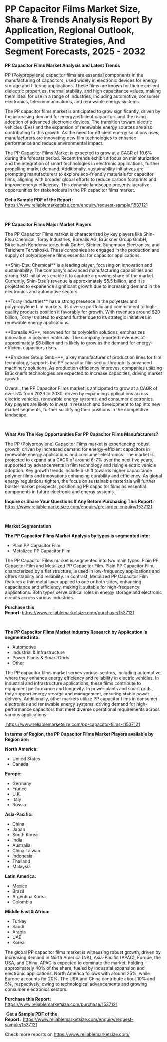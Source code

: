 <p><h1>PP Capacitor Films Market Size, Share & Trends Analysis Report By Application, Regional Outlook, Competitive Strategies, And Segment Forecasts, 2025 - 2032</h1></p><p><strong>PP Capacitor Films Market Analysis and Latest Trends</strong></p>
<p><p>PP (Polypropylene) capacitor films are essential components in the manufacturing of capacitors, used widely in electronic devices for energy storage and filtering applications. These films are known for their excellent dielectric properties, thermal stability, and high capacitance values, making them ideal for use in a range of industries, including automotive, consumer electronics, telecommunications, and renewable energy systems.</p><p>The PP capacitor films market is anticipated to grow significantly, driven by the increasing demand for energy-efficient capacitors and the rising adoption of advanced electronic devices. The transition toward electric vehicles (EVs) and the expansion of renewable energy sources are also contributing to this growth. As the need for efficient energy solutions rises, manufacturers are innovating new film technologies to enhance performance and reduce environmental impact.</p><p>The PP Capacitor Films Market is expected to grow at a CAGR of 10.6% during the forecast period. Recent trends exhibit a focus on miniaturization and the integration of smart technologies in electronic applications, further propelling market demand. Additionally, sustainability initiatives are prompting manufacturers to explore eco-friendly materials for capacitor films, aligning with broader global efforts to reduce carbon footprints and improve energy efficiency. This dynamic landscape presents lucrative opportunities for stakeholders in the PP capacitor films market.</p></p>
<p><strong>Get a Sample PDF of the Report:&nbsp;</strong> <a href="https://www.reliablemarketsize.com/enquiry/request-sample/1537121?utm_campaign=1131&utm_medium=2&utm_source=Github&utm_content=ia&utm_term=02022025&utm_id=pp-capacitor-films">https://www.reliablemarketsize.com/enquiry/request-sample/1537121</a></p>
<p>&nbsp;</p>
<p><strong>PP Capacitor Films Major Market Players</strong></p>
<p><p>The PP Capacitor Films market is characterized by key players like Shin-Etsu Chemical, Toray Industries, Borealis AG, Brückner Group GmbH, Birkelbach Kondensatortechnik GmbH, Steiner, Sungmoon Electronics, and Terichem Tervakoski. These companies are engaged in the production and supply of polypropylene films essential for capacitor applications.</p><p>**Shin-Etsu Chemical** is a leading player, focusing on innovation and sustainability. The company's advanced manufacturing capabilities and strong R&D initiatives enable it to capture a growing share of the market. Currently, Shin-Etsu’s revenue is approximately $5.5 billion, and it is projected to experience significant growth due to increasing demand in the electronics and automotive sectors.</p><p>**Toray Industries** has a strong presence in the polyester and polypropylene film markets. Its diverse portfolio and commitment to high-quality products position it favorably for growth. With revenues around $20 billion, Toray is slated to expand further due to its strategic initiatives in renewable energy applications.</p><p>**Borealis AG**, renowned for its polyolefin solutions, emphasizes innovation in polymer materials. The company reported revenues of approximately $8 billion and is likely to grow as the demand for energy-efficient capacitors rises.</p><p>**Brückner Group GmbH**, a key manufacturer of production lines for film technology, supports the PP capacitor film sector through its advanced machinery solutions. As production efficiency improves, companies utilizing Brückner's technologies are expected to increase capacities, driving market growth.</p><p>Overall, the PP Capacitor Films market is anticipated to grow at a CAGR of over 5% from 2023 to 2030, driven by expanding applications across electric vehicles, renewable energy systems, and consumer electronics. Key players are likely to invest in research and development to tap into new market segments, further solidifying their positions in the competitive landscape.</p></p>
<p>&nbsp;</p>
<p><strong>What Are The Key Opportunities For PP Capacitor Films Manufacturers?</strong></p>
<p><p>The PP (Polypropylene) Capacitor Films market is experiencing robust growth, driven by increased demand for energy-efficient capacitors in renewable energy applications and consumer electronics. The market is projected to expand at a CAGR of around 6-7% over the next five years, supported by advancements in film technology and rising electric vehicle adoption. Key growth trends include a shift towards higher capacitance polymer films and innovations enhancing durability and efficiency. As global energy regulations tighten, the focus on sustainable materials will further bolster market prospects, positioning PP capacitor films as essential components in future electronic and energy systems.</p></p>
<p><strong>Inquire or Share Your Questions If Any Before Purchasing This Report:</strong> <a href="https://www.reliablemarketsize.com/enquiry/pre-order-enquiry/1537121?utm_campaign=1131&utm_medium=2&utm_source=Github&utm_content=ia&utm_term=02022025&utm_id=pp-capacitor-films">https://www.reliablemarketsize.com/enquiry/pre-order-enquiry/1537121</a></p>
<p>&nbsp;</p>
<p><strong>Market Segmentation</strong></p>
<p><strong>The PP Capacitor Films Market Analysis by types is segmented into:</strong></p>
<p><ul><li>Plain PP Capacitor Film</li><li>Metalized PP Capacitor Film</li></ul></p>
<p><p>The PP Capacitor Films market is segmented into two main types: Plain PP Capacitor Film and Metalized PP Capacitor Film. Plain PP Capacitor Film, characterized by a flat structure, is used in low-frequency applications and offers stability and reliability. In contrast, Metalized PP Capacitor Film features a thin metal layer applied to one or both sides, enhancing capacitance and efficiency, making it suitable for high-frequency applications. Both types serve critical roles in energy storage and electronic circuits across various industries.</p></p>
<p><strong>Purchase this Report:&nbsp;</strong><a href="https://www.reliablemarketsize.com/purchase/1537121?utm_campaign=1131&utm_medium=2&utm_source=Github&utm_content=ia&utm_term=02022025&utm_id=pp-capacitor-films">https://www.reliablemarketsize.com/purchase/1537121</a></p>
<p>&nbsp;</p>
<p><strong>The PP Capacitor Films Market Industry Research by Application is segmented into:</strong></p>
<p><ul><li>Automotive</li><li>Industrial & Infrastructure</li><li>Power Plants & Smart Grids</li><li>Other</li></ul></p>
<p><p>The PP capacitor films market serves various sectors, including automotive, where they enhance energy efficiency and reliability in electric vehicles. In industrial and infrastructure applications, these films contribute to equipment performance and longevity. In power plants and smart grids, they support energy storage and management, ensuring stable power delivery. Additionally, other markets utilize PP capacitor films in consumer electronics and renewable energy systems, driving demand for high-performance capacitors that meet diverse operational requirements across various applications.</p></p>
<p><a href="https://www.reliablemarketsize.com/pp-capacitor-films-r1537121?utm_campaign=1131&utm_medium=2&utm_source=Github&utm_content=ia&utm_term=02022025&utm_id=pp-capacitor-films">&nbsp;https://www.reliablemarketsize.com/pp-capacitor-films-r1537121</a></p>
<p><strong>In terms of Region, the PP Capacitor Films Market Players available by Region are:</strong></p>
<p>
    <p> <strong> North America: </strong>
        <ul>
            <li>United States</li>
            <li>Canada</li>
        </ul>
        </p> 
    <p> <strong> Europe: </strong>
        <ul>
            <li>Germany</li>
            <li>France</li>
            <li>U.K.</li>
            <li>Italy</li>
            <li>Russia</li>
        </ul>
        </p> 
    <p> <strong> Asia-Pacific: </strong>
        <ul>
            <li>China</li>
            <li>Japan</li>
            <li>South Korea</li>
            <li>India</li>
            <li>Australia</li>
            <li>China Taiwan</li>
            <li>Indonesia</li>
            <li>Thailand</li>
            <li>Malaysia</li>
        </ul>
        </p> 
    <p> <strong> Latin America: </strong>
        <ul>
            <li>Mexico</li>
            <li>Brazil</li>
            <li>Argentina Korea</li>
            <li>Colombia</li>
        </ul>
        </p> 
    <p> <strong> Middle East & Africa: </strong>
        <ul>
            <li>Turkey</li>
            <li>Saudi</li>
            <li>Arabia</li>
            <li>UAE</li>
            <li>Korea</li>
        </ul>
    </p>
    </p>
<p><p>The global PP capacitor films market is witnessing robust growth, driven by increasing demand in North America (NA), Asia-Pacific (APAC), Europe, the USA, and China. APAC is expected to dominate the market, holding approximately 40% of the share, fueled by industrial expansion and electronic applications. North America follows with around 25%, while Europe accounts for 20%. The USA and China contribute about 10% and 5%, respectively, owing to technological advancements and growing consumer electronics sectors.</p></p>
<p><strong>Purchase this Report: </strong><a href="https://www.reliablemarketsize.com/purchase/1537121?utm_campaign=1131&utm_medium=2&utm_source=Github&utm_content=ia&utm_term=02022025&utm_id=pp-capacitor-films">https://www.reliablemarketsize.com/purchase/1537121</a></p>
<p>&nbsp;<strong>Get a Sample PDF of the Report:&nbsp;&nbsp;</strong><a href="https://www.reliablemarketsize.com/enquiry/request-sample/1537121?utm_campaign=1131&utm_medium=2&utm_source=Github&utm_content=ia&utm_term=02022025&utm_id=pp-capacitor-films">https://www.reliablemarketsize.com/enquiry/request-sample/1537121</a></p>
<p><strong></strong></p>
<p>Check more reports on <a href="https://www.reliablemarketsize.com/?utm_campaign=1131&utm_medium=2&utm_source=Github&utm_content=ia&utm_term=02022025&utm_id=pp-capacitor-films">https://www.reliablemarketsize.com/</a></p>
